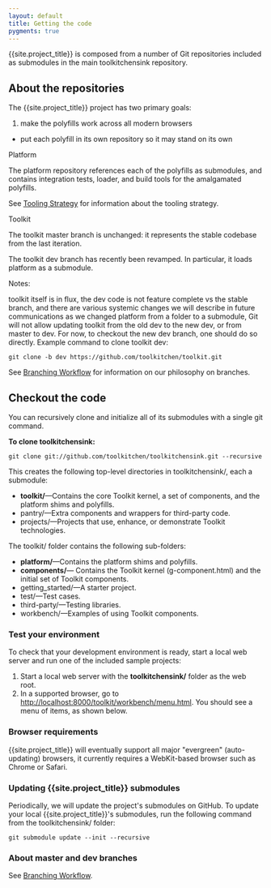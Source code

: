 ```yaml
---
layout: default
title: Getting the code
pygments: true
---
```


{{site.project_title}} is composed from a number of Git repositories included as
submodules in the main toolkitchensink repository.


## About the repositories

The {{site.project_title}} project has two primary goals:

1. make the polyfills work across all modern browsers
- put each polyfill in its own repository so it may stand on its own


Platform

The platform repository references each of the polyfills as submodules, and contains integration tests, loader, and build tools for the amalgamated polyfills.

See [Tooling Strategy](tooling-strategy.html) for information about the tooling strategy.

Toolkit

The toolkit master branch is unchanged: it represents the stable codebase from the last iteration.

The toolkit dev branch has recently been revamped. In particular, it loads platform as a submodule.

Notes:

toolkit itself is in flux, the dev code is not feature complete vs the stable branch, and there are various systemic changes we will describe in future communications
as we changed platform from a folder to a submodule, Git will not allow updating toolkit from the old dev to the new dev, or from master to dev. For now, to checkout the new dev branch, one should do so directly.
Example command to clone toolkit dev:

    git clone -b dev https://github.com/toolkitchen/toolkit.git

See [ Branching Workflow](branching-strategy.html) for information on our philosophy on branches.

## Checkout the code

You can recursively clone and initialize all of its submodules with a single git command.

**To clone toolkitchensink:**

    git clone git://github.com/toolkitchen/toolkitchensink.git --recursive

This creates the following top-level directories in toolkitchensink/,
each a submodule:

-   **toolkit/**—Contains the core Toolkit kernel, a set of components,
    and the platform shims and polyfills.
-   pantry/—Extra components and wrappers for third-party code.
-   projects/—Projects that use, enhance, or demonstrate Toolkit
    technologies.

The toolkit/ folder contains the following sub-folders:

-   **platform/**—Contains the platform shims and polyfills.
-   **components/**— Contains the Toolkit kernel (g-component.html) and
    the initial set of Toolkit components.
-   getting\_started/—A starter project.
-   test/—Test cases.
-   third-party/—Testing libraries.
-   workbench/—Examples of using Toolkit components.

### Test your environment

To check that your development environment is ready, start a local web
server and run one of the included sample projects:

1.  Start a local web server with the **toolkitchensink/** folder as the
    web root.
2.  In a supported browser, go to
    [http://localhost:8000/toolkit/workbench/menu.html](http://localhost:8000/toolkit/workbench/menu.html).
    You should see a menu of items, as shown below.

### Browser requirements

{{site.project_title}} will eventually support all major "evergreen"
(auto-updating) browsers, it currently requires a WebKit-based browser
such as Chrome or Safari.

### Updating {{site.project_title}} submodules

Periodically, we will update the project's submodules on GitHub. To
update your local {{site.project_title}}'s submodules, run the following command
from the toolkitchensink/ folder:

    git submodule update --init --recursive

### About master and dev branches

See [Branching Workflow](branching-strategy.html).

